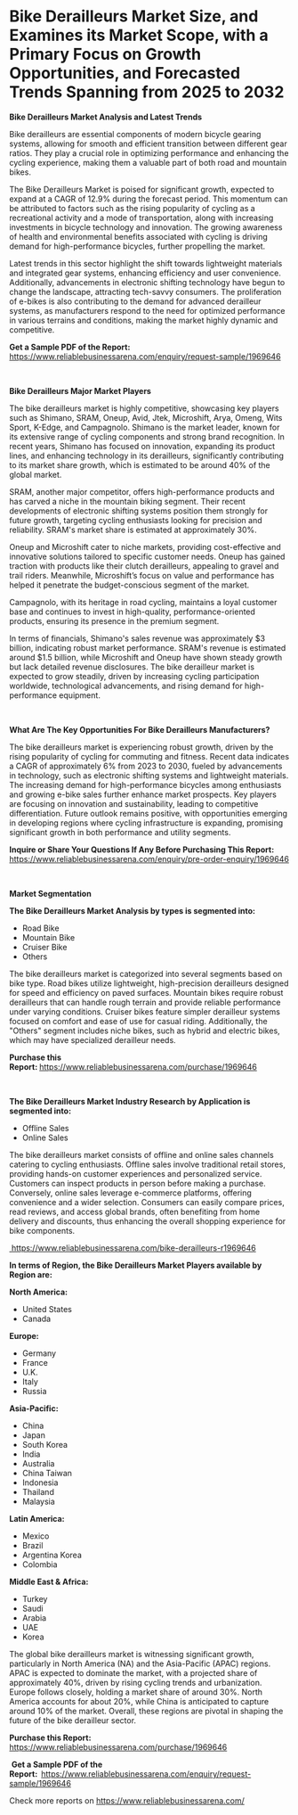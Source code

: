 <p><h1>Bike Derailleurs Market Size, and Examines its Market Scope, with a Primary Focus on Growth Opportunities, and Forecasted Trends Spanning from 2025 to 2032</h1></p><p><strong>Bike Derailleurs Market Analysis and Latest Trends</strong></p>
<p><p>Bike derailleurs are essential components of modern bicycle gearing systems, allowing for smooth and efficient transition between different gear ratios. They play a crucial role in optimizing performance and enhancing the cycling experience, making them a valuable part of both road and mountain bikes.</p><p>The Bike Derailleurs Market is poised for significant growth, expected to expand at a CAGR of 12.9% during the forecast period. This momentum can be attributed to factors such as the rising popularity of cycling as a recreational activity and a mode of transportation, along with increasing investments in bicycle technology and innovation. The growing awareness of health and environmental benefits associated with cycling is driving demand for high-performance bicycles, further propelling the market.</p><p>Latest trends in this sector highlight the shift towards lightweight materials and integrated gear systems, enhancing efficiency and user convenience. Additionally, advancements in electronic shifting technology have begun to change the landscape, attracting tech-savvy consumers. The proliferation of e-bikes is also contributing to the demand for advanced derailleur systems, as manufacturers respond to the need for optimized performance in various terrains and conditions, making the market highly dynamic and competitive.</p></p>
<p><strong>Get a Sample PDF of the Report:&nbsp;</strong> <a href="https://www.reliablebusinessarena.com/enquiry/request-sample/1969646?utm_campaign=2531&utm_medium=2&utm_source=Github&utm_content=ia&utm_term=05042025&utm_id=bike-derailleurs">https://www.reliablebusinessarena.com/enquiry/request-sample/1969646</a></p>
<p>&nbsp;</p>
<p><strong>Bike Derailleurs Major Market Players</strong></p>
<p><p>The bike derailleurs market is highly competitive, showcasing key players such as Shimano, SRAM, Oneup, Avid, Jtek, Microshift, Arya, Omeng, Wits Sport, K-Edge, and Campagnolo. Shimano is the market leader, known for its extensive range of cycling components and strong brand recognition. In recent years, Shimano has focused on innovation, expanding its product lines, and enhancing technology in its derailleurs, significantly contributing to its market share growth, which is estimated to be around 40% of the global market.</p><p>SRAM, another major competitor, offers high-performance products and has carved a niche in the mountain biking segment. Their recent developments of electronic shifting systems position them strongly for future growth, targeting cycling enthusiasts looking for precision and reliability. SRAM's market share is estimated at approximately 30%.</p><p>Oneup and Microshift cater to niche markets, providing cost-effective and innovative solutions tailored to specific customer needs. Oneup has gained traction with products like their clutch derailleurs, appealing to gravel and trail riders. Meanwhile, Microshift’s focus on value and performance has helped it penetrate the budget-conscious segment of the market.</p><p>Campagnolo, with its heritage in road cycling, maintains a loyal customer base and continues to invest in high-quality, performance-oriented products, ensuring its presence in the premium segment.</p><p>In terms of financials, Shimano's sales revenue was approximately $3 billion, indicating robust market performance. SRAM's revenue is estimated around $1.5 billion, while Microshift and Oneup have shown steady growth but lack detailed revenue disclosures. The bike derailleur market is expected to grow steadily, driven by increasing cycling participation worldwide, technological advancements, and rising demand for high-performance equipment.</p></p>
<p>&nbsp;</p>
<p><strong>What Are The Key Opportunities For Bike Derailleurs Manufacturers?</strong></p>
<p><p>The bike derailleurs market is experiencing robust growth, driven by the rising popularity of cycling for commuting and fitness. Recent data indicates a CAGR of approximately 6% from 2023 to 2030, fueled by advancements in technology, such as electronic shifting systems and lightweight materials. The increasing demand for high-performance bicycles among enthusiasts and growing e-bike sales further enhance market prospects. Key players are focusing on innovation and sustainability, leading to competitive differentiation. Future outlook remains positive, with opportunities emerging in developing regions where cycling infrastructure is expanding, promising significant growth in both performance and utility segments.</p></p>
<p><strong>Inquire or Share Your Questions If Any Before Purchasing This Report:</strong> <a href="https://www.reliablebusinessarena.com/enquiry/pre-order-enquiry/1969646?utm_campaign=2531&utm_medium=2&utm_source=Github&utm_content=ia&utm_term=05042025&utm_id=bike-derailleurs">https://www.reliablebusinessarena.com/enquiry/pre-order-enquiry/1969646</a></p>
<p>&nbsp;</p>
<p><strong>Market Segmentation</strong></p>
<p><strong>The Bike Derailleurs Market Analysis by types is segmented into:</strong></p>
<p><ul><li>Road Bike</li><li>Mountain Bike</li><li>Cruiser Bike</li><li>Others</li></ul></p>
<p><p>The bike derailleurs market is categorized into several segments based on bike type. Road bikes utilize lightweight, high-precision derailleurs designed for speed and efficiency on paved surfaces. Mountain bikes require robust derailleurs that can handle rough terrain and provide reliable performance under varying conditions. Cruiser bikes feature simpler derailleur systems focused on comfort and ease of use for casual riding. Additionally, the "Others" segment includes niche bikes, such as hybrid and electric bikes, which may have specialized derailleur needs.</p></p>
<p><strong>Purchase this Report:&nbsp;</strong><a href="https://www.reliablebusinessarena.com/purchase/1969646?utm_campaign=2531&utm_medium=2&utm_source=Github&utm_content=ia&utm_term=05042025&utm_id=bike-derailleurs">https://www.reliablebusinessarena.com/purchase/1969646</a></p>
<p>&nbsp;</p>
<p><strong>The Bike Derailleurs Market Industry Research by Application is segmented into:</strong></p>
<p><ul><li>Offline Sales</li><li>Online Sales</li></ul></p>
<p><p>The bike derailleurs market consists of offline and online sales channels catering to cycling enthusiasts. Offline sales involve traditional retail stores, providing hands-on customer experiences and personalized service. Customers can inspect products in person before making a purchase. Conversely, online sales leverage e-commerce platforms, offering convenience and a wider selection. Consumers can easily compare prices, read reviews, and access global brands, often benefiting from home delivery and discounts, thus enhancing the overall shopping experience for bike components.</p></p>
<p><a href="https://www.reliablebusinessarena.com/bike-derailleurs-r1969646?utm_campaign=2531&utm_medium=2&utm_source=Github&utm_content=ia&utm_term=05042025&utm_id=bike-derailleurs">&nbsp;https://www.reliablebusinessarena.com/bike-derailleurs-r1969646</a></p>
<p><strong>In terms of Region, the Bike Derailleurs Market Players available by Region are:</strong></p>
<p>
    <p> <strong> North America: </strong>
        <ul>
            <li>United States</li>
            <li>Canada</li>
        </ul>
        </p> 
    <p> <strong> Europe: </strong>
        <ul>
            <li>Germany</li>
            <li>France</li>
            <li>U.K.</li>
            <li>Italy</li>
            <li>Russia</li>
        </ul>
        </p> 
    <p> <strong> Asia-Pacific: </strong>
        <ul>
            <li>China</li>
            <li>Japan</li>
            <li>South Korea</li>
            <li>India</li>
            <li>Australia</li>
            <li>China Taiwan</li>
            <li>Indonesia</li>
            <li>Thailand</li>
            <li>Malaysia</li>
        </ul>
        </p> 
    <p> <strong> Latin America: </strong>
        <ul>
            <li>Mexico</li>
            <li>Brazil</li>
            <li>Argentina Korea</li>
            <li>Colombia</li>
        </ul>
        </p> 
    <p> <strong> Middle East & Africa: </strong>
        <ul>
            <li>Turkey</li>
            <li>Saudi</li>
            <li>Arabia</li>
            <li>UAE</li>
            <li>Korea</li>
        </ul>
    </p>
    </p>
<p><p>The global bike derailleurs market is witnessing significant growth, particularly in North America (NA) and the Asia-Pacific (APAC) regions. APAC is expected to dominate the market, with a projected share of approximately 40%, driven by rising cycling trends and urbanization. Europe follows closely, holding a market share of around 30%. North America accounts for about 20%, while China is anticipated to capture around 10% of the market. Overall, these regions are pivotal in shaping the future of the bike derailleur sector.</p></p>
<p><strong>Purchase this Report: </strong><a href="https://www.reliablebusinessarena.com/purchase/1969646?utm_campaign=2531&utm_medium=2&utm_source=Github&utm_content=ia&utm_term=05042025&utm_id=bike-derailleurs">https://www.reliablebusinessarena.com/purchase/1969646</a></p>
<p>&nbsp;<strong>Get a Sample PDF of the Report:&nbsp;&nbsp;</strong><a href="https://www.reliablebusinessarena.com/enquiry/request-sample/1969646?utm_campaign=2531&utm_medium=2&utm_source=Github&utm_content=ia&utm_term=05042025&utm_id=bike-derailleurs">https://www.reliablebusinessarena.com/enquiry/request-sample/1969646</a></p>
<p><strong></strong></p>
<p>Check more reports on <a href="https://www.reliablebusinessarena.com/?utm_campaign=2531&utm_medium=2&utm_source=Github&utm_content=ia&utm_term=05042025&utm_id=bike-derailleurs">https://www.reliablebusinessarena.com/</a></p>